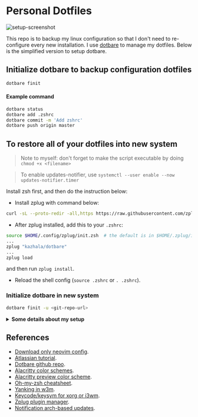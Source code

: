 # Personal Dotfiles

![setup-screenshot](https://raw.githubusercontent.com/wiki/bruhtus/dotfiles/arch-linux-setup-july-2021.png)

This repo is to backup my linux configuration so that I don't need to re-configure every new installation. I use [dotbare](https://github.com/kazhala/dotbare) to manage my dotfiles. Below is the simplified version to setup dotbare.

## Initialize dotbare to backup configuration dotfiles
```bash
dotbare finit
```

#### Example command
```bash
dotbare status
dotbare add .zshrc
dotbare commit -m 'Add zshrc'
dotbare push origin master
```

## To restore all of your dotfiles into new system
> Note to myself: don't forget to make the script executable by doing `chmod +x <filename>`

> To enable updates-notifier, use `systemctl --user enable --now updates-notifier.timer`

Install zsh first, and then do the instruction below:

- Install zplug with command below:
```sh
curl -sL --proto-redir -all,https https://raw.githubusercontent.com/zplug/installer/master/installer.zsh | zsh
```
- After zplug installed, add this to your `.zshrc`:
```sh
source $HOME/.config/zplug/init.zsh  # the default is in $HOME/.zplug/init.zsh
...
zplug "kazhala/dotbare"
...
zplug load
```
and then run `zplug install`.
- Reload the shell config (`source .zshrc` or `. .zshrc`).

### Initialize dotbare in new system
```bash
dotbare finit -u <git-repo-url>
```

<details>
<summary><strong>Some details about my setup</strong></summary>

Category            | Name
---                 | ---
Operating system    | [Arch linux](https://archlinux.org/)
Window manager      | [i3](https://github.com/i3/i3)
Text editor         | [Neovim](https://github.com/neovim/neovim)
Terminal emulator   | [Alacritty](https://github.com/alacritty/alacritty)
Shell               | [Zsh](https://zsh.sourceforge.io/Doc/Release/index.html)
Shell prompt        | [Powerlevel10k](https://github.com/romkatv/powerlevel10k)
Package manager     | [Pacman](https://wiki.archlinux.org/title/pacman)
|                   | [Yay (AUR helper)](https://github.com/Jguer/yay)
Status bar          | [Polybar](https://github.com/polybar/polybar)
Notification daemon | [Dunst](https://github.com/dunst-project/dunst)
Launcher            | [Rofi](https://github.com/davatorium/rofi)
|                   | [Dmenu](https://tools.suckless.org/dmenu/)
Compositor          | [Picom](https://github.com/yshui/picom)
File manager        | [Ranger (TUI)](https://github.com/ranger/ranger)
|                   | [Pcmanfm (GUI)](https://github.com/lxde/pcmanfm)
Video player        | [Mpv](https://mpv.io/)
System monitor      | [Htop](https://github.com/htop-dev/htop)
|                   | [Bpytop](https://github.com/aristocratos/bpytop)
|                   | [Conky](https://github.com/brndnmtthws/conky) (no longer using)
Python venv manager | [Pyv](https://github.com/bruhtus/pyv)

</details>

## References
- [Download only neovim config](https://minhaskamal.github.io/DownGit/#/home?url=https://github.com/bruhtus/dotfiles/tree/master/.config/nvim).
- [Atlassian tutorial](https://www.atlassian.com/git/tutorials/dotfiles).
- [Dotbare github repo](https://github.com/kazhala/dotbare).
- [Alacritty color schemes](https://github.com/alacritty/alacritty/wiki/Color-schemes).
- [Alacritty preview color scheme](https://github.com/eendroroy/alacritty-theme).
- [Oh-my-zsh cheatsheet](https://github.com/ohmyzsh/ohmyzsh/wiki/Cheatsheet).
- [Yanking in w3m](https://unix.stackexchange.com/questions/12497/yanking-urls-in-w3m).
- [Keycode/keysym for xorg or i3wm](http://xahlee.info/linux/linux_show_keycode_keysym.html).
- [Zplug plugin manager](https://github.com/zplug/zplug).
- [Notification arch-based updates](https://eang.it/notifications-of-pacman-updates/).
